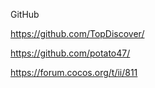 

GitHub

https://github.com/TopDiscover/

https://github.com/potato47/

https://forum.cocos.org/t/ii/811



